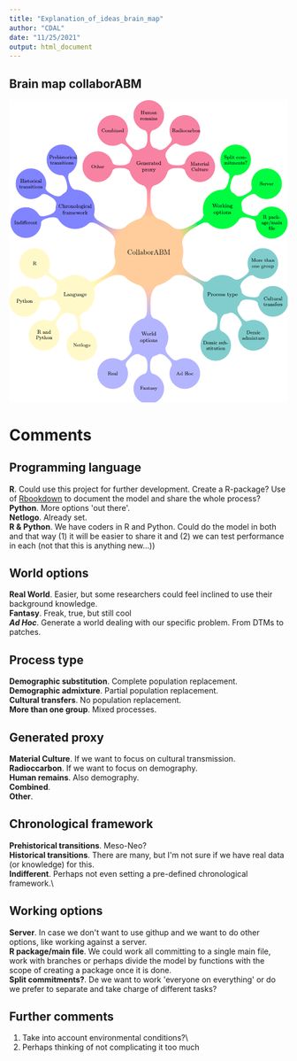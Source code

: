 ```yaml
---
title: "Explanation_of_ideas_brain_map"
author: "CDAL"
date: "11/25/2021"
output: html_document
---
```

## Brain map collaborABM

<img src="doc/brain_map_colabm.png" alt="drawing" width="600"/>

# Comments

## Programming language

**R**. Could use this project for further development. Create a R-package? Use of [Rbookdown](https://bookdown.org/yihui/bookdown/get-started.html) to document the model and share the whole process?\
**Python**. More options 'out there'.\
**Netlogo**. Already set.\
**R & Python**. We have coders in R and Python. Could do the model in both and that way (1) it will be easier to share it and (2) we can test performance in each (not that this is anything new...))

## World options
**Real World**. Easier, but some researchers could feel inclined to use their background knowledge.\
**Fantasy**. Freak, true, but still cool\
***Ad Hoc***. Generate a world dealing with our specific problem. From DTMs to patches.

## Process type
**Demographic substitution**. Complete population replacement.\
**Demographic admixture**. Partial population replacement.\
**Cultural transfers**. No population replacement.\
**More than one group**. Mixed processes.

## Generated proxy
**Material Culture**. If we want to focus on cultural transmission.\
**Radioccarbon**. If we want to focus on demography.\
**Human remains**. Also demography.\
**Combined**.\
**Other**.

## Chronological framework

**Prehistorical transitions**. Meso-Neo?\
**Historical transitions**. There are many, but I'm not sure if we have real data (or knowledge) for this.\
**Indifferent**. Perhaps not even setting a pre-defined chronological framework.\

## Working options
**Server**. In case we don't want to use githup and we want to do other options, like working against a server.\
**R package/main file**. We could work all committing to a single main file, work with branches or perhaps divide the model by functions with the scope of creating a package once it is done.\
**Split commitments?**. De we want to work 'everyone on everything' or do we prefer to separate and take charge of different tasks?

## Further comments
1. Take into account environmental conditions?\
2. Perhaps thinking of not complicating it too much
